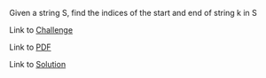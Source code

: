 Given a string S, find the indices of the start and end of string k in S

Link to [Challenge](https://www.hackerrank.com/challenges/re-start-re-end/problem)

Link to [PDF](./start-and-end.pdf)

Link to [Solution](./startend.py)
